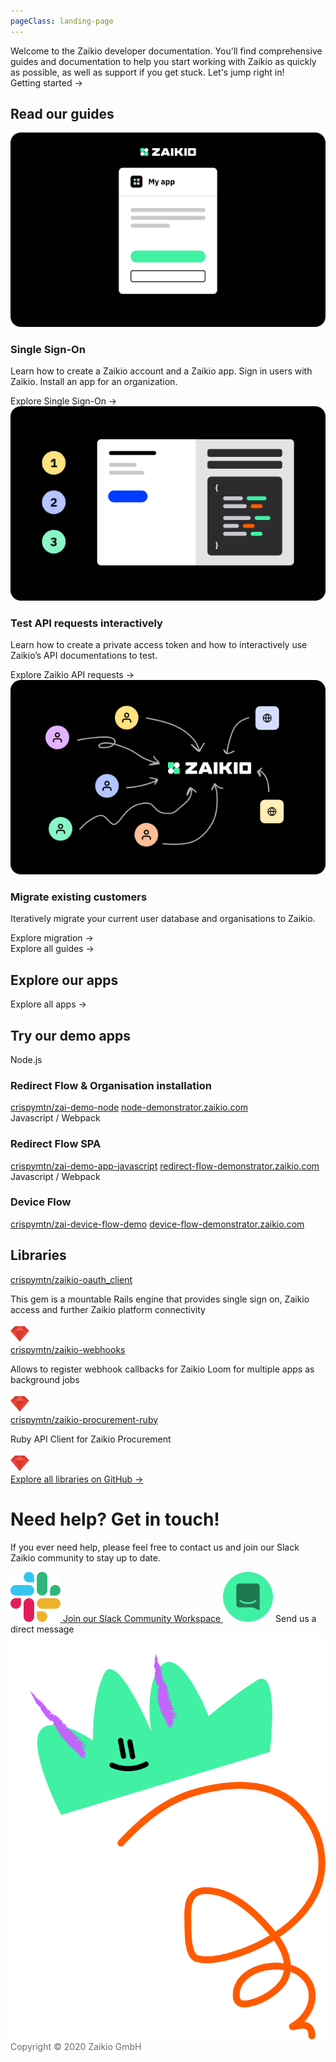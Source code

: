 ```yaml
---
pageClass: landing-page
---
```


<div class="u-flex u-flex-align-center u-margin-big-bottom">
  <div class="u-col-8 u-lead">
    Welcome to the Zaikio developer documentation. You'll find comprehensive guides and documentation to help you start working with Zaikio as quickly as possible, as well as support if you get stuck. Let's jump right in!
  </div>
  <div class="u-col-4 u-right">
    <RouterLink to="/getting-started/" class="btn btn--cta">Getting started →</RouterLink>
  </div>
</div>

<h2 class="u-no-border">Read our guides</h2>

<div class="article-list">
  <div class="article-list__item article-list__item--content-wrapped">
    <RouterLink to="/guide/oauth/"><img src="./preview_sso.png" /></RouterLink>
    <h3>Single Sign-On</h3>
    <p>Learn how to create a Zaikio account and a Zaikio app. Sign in users with Zaikio. Install an app for an organization.</p>
    <div class="article-list__item__footer"><RouterLink to="/guide/oauth/" class="link">Explore Single Sign-On →</RouterLink></div>
  </div>
  <div class="article-list__item article-list__item--content-wrapped">
    <RouterLink to="/guide/try-api"><img src="./preview_try_api.png" /></RouterLink>
    <h3>Test API requests interactively</h3>
    <p>Learn how to create a private access token and how to interactively use Zaikio’s API documentations to test.</p>
    <div class="article-list__item__footer"><RouterLink to="/guide/try-api" class="link">Explore Zaikio API requests →</RouterLink></div>
  </div>
  <div class="article-list__item article-list__item--content-wrapped">
    <RouterLink to="/guide/migrate-existing-customers/"><img src="./preview_migration.png" /></RouterLink>
    <h3>Migrate existing customers</h3>
    <p>Iteratively migrate your current user database and organisations to Zaikio.</p>
    <div class="article-list__item__footer"><RouterLink to="/guide/migrate-existing-customers/" class="link">Explore migration →</RouterLink></div>
  </div>
</div>

<div class="u-margin-huge-bottom"><RouterLink to="/guide/" class="btn">Explore all guides →</RouterLink></div>

<h2 class="u-no-border">Explore our apps</h2>

<AppList :only-logo="true" :limit="3" />

<div class="u-margin-super-huge-bottom"><RouterLink to="/apps/" class="btn">Explore all apps →</RouterLink></div>

<h2 class="u-no-border">Try our demo apps</h2>

<div class="article-list u-margin-super-huge-bottom">
  <div class="article-list__item article-list__item--box">
    <div>Node.js</div>
    <h3>Redirect Flow & Organisation installation</h3>
    <div class="article-list__item__footer">
      <a href="https://github.com/crispymtn/zai-demo-node" target="_blank" class="link link--github">crispymtn/zai-demo-node</a>
      <a href="https://node-demonstrator.zaikio.com/" target="_blank" class="link link--demo">node-demonstrator.zaikio.com</a>
    </div>
  </div>
  <div class="article-list__item article-list__item--box">
    <div>Javascript / Webpack</div>
    <h3>Redirect Flow SPA</h3>
    <div class="article-list__item__footer">
      <a href="https://github.com/crispymtn/zai-demo-app-javascript" target="_blank" class="link link--github">crispymtn/zai-demo-app-javascript</a>
      <a href="https://redirect-flow-demonstrator.zaikio.com/" target="_blank" class="link link--demo">redirect-flow-demonstrator.zaikio.com</a>
    </div>
  </div>
  <div class="article-list__item article-list__item--box">
    <div>Javascript / Webpack</div>
    <h3>Device Flow</h3>
    <div class="article-list__item__footer">
      <a href="https://github.com/crispymtn/zai-device-flow-demo" target="_blank" class="link link--github">crispymtn/zai-device-flow-demo</a>
      <a href="https://device-flow-demonstrator.zaikio.com/" target="_blank" class="link link--demo">device-flow-demonstrator.zaikio.com</a>
    </div>
  </div>
</div>

<h2 class="u-no-border">Libraries</h2>

<div class="article-list u-margin-super-huge-bottom">
  <div class="article-list__item article-list__item--box">
    <a href="https://github.com/crispymtn/zaikio-oauth_client" target="_blank" class="link link--github u-margin-reg-bottom">
      crispymtn/zaikio-oauth_client
    </a>
    <p class="u-small">
      This gem is a mountable Rails engine that provides single sign on, Zaikio access and further Zaikio platform connectivity
    </p>
    <div class="article-list__item__footer">
      <img src="./ruby.png" alt="Ruby" style="width:30px" />
    </div>
  </div>
  <div class="article-list__item article-list__item--box">
    <a href="https://github.com/crispymtn/zaikio-webhooks" target="_blank" class="link link--github u-margin-reg-bottom">
      crispymtn/zaikio-webhooks
    </a>
    <p class="u-small">
      Allows to register webhook callbacks for Zaikio Loom for multiple apps as background jobs
    </p>
    <div class="article-list__item__footer">
      <img src="./ruby.png" alt="Ruby" style="width:30px" />
    </div>
  </div>
  <div class="article-list__item article-list__item--box">
    <a href="https://github.com/crispymtn/zaikio-procurement-ruby" target="_blank" class="link link--github u-margin-reg-bottom">
      crispymtn/zaikio-procurement-ruby
    </a>
    <p class="u-small">
      Ruby API Client for Zaikio Procurement
    </p>
    <div class="article-list__item__footer">
      <img src="./ruby.png" alt="Ruby" style="width:30px" />
    </div>
  </div>
</div>

<div class="u-margin-big-bottom"><a href="https://github.com/search?q=topic%3Azaikio-gem+org%3Acrispymtn&type=Repositories" target="_blank" class="btn btn--link">Explore all libraries on GitHub →</a></div>

<h1 class="u-huge">Need help? Get in touch!</h1>

<div class="u-flex u-margin-big-bottom">
  <div class="u-col-8">
    <p class="u-lead u-margin-super-huge-bottom u-margin-no-top">If you ever need help, please feel free to contact us and join our Slack Zaikio community to stay up to date.</p>
    <a href="https://join.slack.com/t/zaikio-community/shared_invite/zt-g01gvvg2-lk0TcIzkhdtu~xIvRZ5xCw" target="_blank" class="link link--img u-margin-big-bottom">
      <img src="./slack.png" />
      Join our Slack Community Workspace
    </a>
    <a onclick="Intercom('showNewMessage');" style="cursor:pointer" class="link link--img">
      <img src="./intercom.png" />
      Send us a direct message
    </a>
  </div>
  <div class="u-col-4">
    <img src="./help.png" />
  </div>
</div>
<p style="color:#6B6C6E; margin: 0px">Copyright © 2020 Zaikio GmbH</p>
